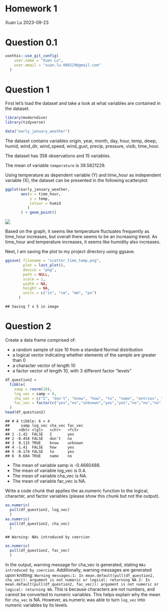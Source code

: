 Homework 1
================
Xuan Lu
2023-09-23

# Question 0.1

``` r
usethis::use_git_config(
    user.name = "Xuan Lu", 
    user.email = "xuan.lu.080229@gmail.com"
  )
```

# Question 1

First let’s load the dataset and take a look at what variables are
contained in the dataset.

``` r
library(moderndive)
library(tidyverse)
```

``` r
data("early_january_weather")
```

The dataset contains variables origin, year, month, day, hour, temp,
dewp, humid, wind_dir, wind_speed, wind_gust, precip, pressure, visib,
time_hour.

The dataset has 358 observations and 15 variables.

The mean of variable `temperature` is 39.5821229.

Using temperature as dependent variable (Y) and time_hour as independent
variable (X), the dataset can be presented in the following scatterplot:

``` r
ggplot(early_january_weather, 
       aes(x = time_hour, 
           y = temp, 
           colour = humid
          )
       ) + geom_point()
```

![](p8105_hw1_xl3214_files/figure-gfm/create_scatterplot-1.png)<!-- -->

Based on the graph, it seems like temperature fluctuates frequently as
time_hour increases, but overall there seems to be an increasing trend.
As time_hour and temperature increases, it seems like humidity also
increases.

Next, I am saving the plot to my project directory using ggsave.

``` r
ggsave( filename = "scatter_time_temp.png", 
        plot = last_plot(), 
        device = "png", 
        path = NULL, 
        scale = 1, 
        width = NA, 
        height = NA, 
        units = c("in", "cm", "mm", "px")
      )
```

    ## Saving 7 x 5 in image

# Question 2

Create a data frame comprised of:

- a random sample of size 10 from a standard Normal distribution
- a logical vector indicating whether elements of the sample are greater
  than 0
- a character vector of length 10
- a factor vector of length 10, with 3 different factor “levels”

``` r
df_question2 = 
  tibble(
    samp = rnorm(10),
    log_vec = samp > 0,
    cha_vec = c("I", "don't", "know", "how", "to", "name", "entries", "in", "this", "vector"),
    fac_vec = factor(c("yes","no","unknown","yes","yes","no","no","no","yes","yes"))
  )
head(df_question2)
```

    ## # A tibble: 6 × 4
    ##     samp log_vec cha_vec fac_vec
    ##    <dbl> <lgl>   <chr>   <fct>  
    ## 1 -1.42  FALSE   I       yes    
    ## 2 -0.454 FALSE   don't   no     
    ## 3  0.115 TRUE    know    unknown
    ## 4 -1.41  FALSE   how     yes    
    ## 5 -0.174 FALSE   to      yes    
    ## 6  0.604 TRUE    name    no

- The mean of variable samp is -0.4660488.
- The mean of variable log_vec is 0.4.
- The mean of variable cha_vec is NA.
- The mean of variable fac_vec is NA.

Write a code chunk that applies the as.numeric function to the logical,
character, and factor variables (please show this chunk but not the
output).

``` r
as.numeric(
  pull(df_question2, log_vec)
  )
as.numeric(
  pull(df_question2, cha_vec)
  )
```

    ## Warning: NAs introduced by coercion

``` r
as.numeric(
  pull(df_question2, fac_vec)
  )
```

In the output, warning message for cha_vec is generated, stating
`NAs introduced by coercion`. Additionally, warning messages are
generated upon knitting:
`Warning messages:1: In mean.default(pull(df_question2, cha_vec)): argument is not numeric or logical: returning NA 2: In mean.default(pull(df_question2, fac_vec)): argument is not numeric or logical: returning NA`.
This is because characters are not numbers, and cannot be converted to
numeric variables. This helps explain why the mean for `cha_vec` is NA.
However, as.numeric was able to turn `log_vec` into numeric variables by
its levels.
